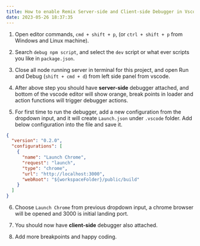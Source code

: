 ```yaml
---
title: How to enable Remix Server-side and Client-side Debugger in Vscode
date: 2023-05-26 18:37:35
---
```


1. Open editor commands, `cmd + shift + p`, (or `ctrl + shift + p` from Windows and Linux machine).

2. Search `debug npm script`, and select the `dev` script or what ever scripts you like in `package.json`.

3. Close all node running server in terminal for this project, and open Run and Debug (`shift + cmd + d`) from left side panel from vscode.

4. After above step you should have **server-side** debugger attached, and bottom of the vscode editor will show orange, break points in loader and action functions will trigger debugger actions.

5. For first time to run the debugger, add a new configuration from the dropdown input, and it will create `Launch.json` under `.vscode` folder. Add below configuration into the file and save it.

``` json
{
  "version": "0.2.0",
  "configurations": [
    {
      "name": "Launch Chrome",
      "request": "launch",
      "type": "chrome",
      "url": "http://localhost:3000",
      "webRoot": "${workspaceFolder}/public/build"
    }
  ]
}
```

6. Choose `Launch Chrome` from previous dropdown input, a chrome browser will be opened and 3000 is initial landing port.

7. You should now have **client-side** debugger also attached.

8. Add more breakpoints and happy coding.